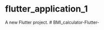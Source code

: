 # flutter_application_1

A new Flutter project.
#   B M I _ c a l c u l a t o r - F l u t t e r -  
 